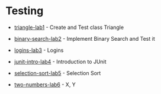 # Testing

- [triangle-lab1](https://github.com/KirillZhelt/bsu/tree/master/testing/triangle-lab1) - Create and Test class Triangle

- [binary-search-lab2](https://github.com/KirillZhelt/bsu/tree/master/testing/binary-search-lab2) - Implement Binary Search and Test it

- [logins-lab3](https://github.com/KirillZhelt/bsu/tree/master/testing/logins-lab3) - Logins

- [junit-intro-lab4](https://github.com/KirillZhelt/bsu/tree/master/testing/junit-intro-lab4) - Introduction to JUnit

- [selection-sort-lab5](https://github.com/KirillZhelt/bsu/tree/master/testing/selection-sort-lab5) - Selection Sort

- [two-numbers-lab6](https://github.com/KirillZhelt/bsu/tree/master/testing/two-numbers-lab6) - X, Y